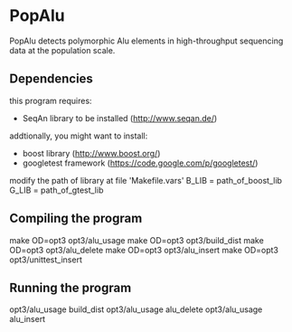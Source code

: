 PopAlu
======

PopAlu detects polymorphic Alu elements in high-throughput sequencing data at the population scale.

Dependencies
------------

this program requires:
* SeqAn library to be installed (http://www.seqan.de/)

addtionally, you might want to install:
* boost library (http://www.boost.org/)
* googletest framework (https://code.google.com/p/googletest/) 

modify the path of library at file 'Makefile.vars'
  B_LIB = path_of_boost_lib
  G_LIB = path_of_gtest_lib


Compiling the program
---------------------

  make OD=opt3 opt3/alu_usage
  make OD=opt3 opt3/build_dist
  make OD=opt3 opt3/alu_delete
  make OD=opt3 opt3/alu_insert
  make OD=opt3 opt3/unittest_insert

Running the program
-------------------

  opt3/alu_usage build_dist
  opt3/alu_usage alu_delete
  opt3/alu_usage alu_insert
